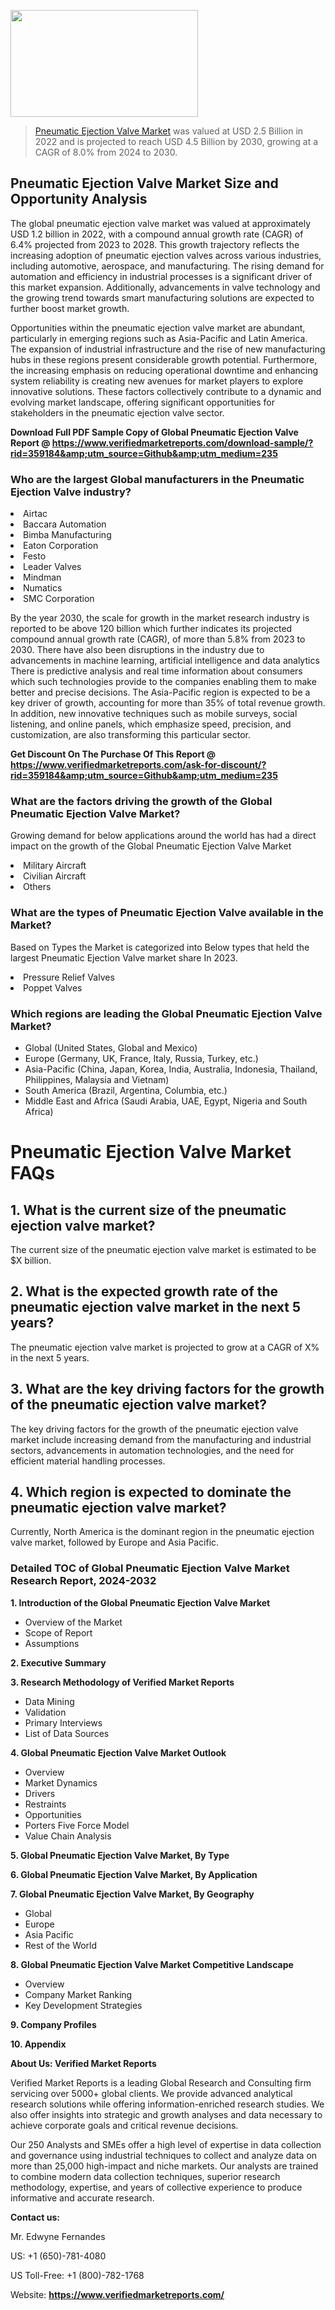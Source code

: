 <img src="https://ffe5etoiles.com/wp-content/uploads/2024/12/MST1-300x171.png" alt="" width="300" height="171" class="alignnone size-medium wp-image-20088" /><blockquote><p><p><a href="https://www.verifiedmarketreports.com/download-sample/?rid=359184&utm_source=Github&utm_medium=235" target="_blank">Pneumatic Ejection Valve Market</a> was valued at USD 2.5 Billion in 2022 and is projected to reach USD 4.5 Billion by 2030, growing at a CAGR of 8.0% from 2024 to 2030.</p></blockquote><p><h2>Pneumatic Ejection Valve Market Size and Opportunity Analysis</h2><p>The global pneumatic ejection valve market was valued at approximately USD 1.2 billion in 2022, with a compound annual growth rate (CAGR) of 6.4% projected from 2023 to 2028. This growth trajectory reflects the increasing adoption of pneumatic ejection valves across various industries, including automotive, aerospace, and manufacturing. The rising demand for automation and efficiency in industrial processes is a significant driver of this market expansion. Additionally, advancements in valve technology and the growing trend towards smart manufacturing solutions are expected to further boost market growth.</p><p>Opportunities within the pneumatic ejection valve market are abundant, particularly in emerging regions such as Asia-Pacific and Latin America. The expansion of industrial infrastructure and the rise of new manufacturing hubs in these regions present considerable growth potential. Furthermore, the increasing emphasis on reducing operational downtime and enhancing system reliability is creating new avenues for market players to explore innovative solutions. These factors collectively contribute to a dynamic and evolving market landscape, offering significant opportunities for stakeholders in the pneumatic ejection valve sector.</p></p><p class=""><strong>Download Full PDF Sample Copy of Global Pneumatic Ejection Valve Report @ <a href="https://www.verifiedmarketreports.com/download-sample/?rid=359184&amp;utm_source=Github&amp;utm_medium=235" target="_blank">https://www.verifiedmarketreports.com/download-sample/?rid=359184&amp;utm_source=Github&amp;utm_medium=235</a></strong></p><h3 id="" class="">Who are the largest Global manufacturers in the Pneumatic Ejection Valve industry?</h3><p><li>Airtac</li><li> Baccara Automation</li><li> Bimba Manufacturing</li><li> Eaton Corporation</li><li> Festo</li><li> Leader Valves</li><li> Mindman</li><li> Numatics</li><li> SMC Corporation</li></p><div class=""><div class="" dir="" data-message-author-role="" data-message-id="" data-message-model-slug=""><div class=""><div class=""><div class=""><div class="" dir="" data-message-author-role="" data-message-id="" data-message-model-slug=""><div class=""><div class=""><p>By the year 2030, the scale for growth in the market research industry is reported to be above 120 billion which further indicates its projected compound annual growth rate (CAGR), of more than 5.8% from 2023 to 2030. There have also been disruptions in the industry due to advancements in machine learning, artificial intelligence and data analytics There is predictive analysis and real time information about consumers which such technologies provide to the companies enabling them to make better and precise decisions. The Asia-Pacific region is expected to be a key driver of growth, accounting for more than 35% of total revenue growth. In addition, new innovative techniques such as mobile surveys, social listening, and online panels, which emphasize speed, precision, and customization, are also transforming this particular sector.</p><p><strong>Get Discount On The Purchase Of This Report @&nbsp; <a href="https://www.verifiedmarketreports.com/ask-for-discount/?rid=359184&amp;utm_source=Github&amp;utm_medium=235" target="_blank">https://www.verifiedmarketreports.com/ask-for-discount/?rid=359184&amp;utm_source=Github&amp;utm_medium=235</a></strong></p></div></div></div></div></div></div></div></div><h3 id="" class="">What are the factors driving the growth of the Global Pneumatic Ejection Valve Market?</h3><p id="" class="">Growing demand for below applications around the world has had a direct impact on the growth of the Global Pneumatic Ejection Valve Market</p><p id="" class=""><li>Military Aircraft</li><li> Civilian Aircraft</li><li> Others</li></p><h3 id="" class="">What are the types of Pneumatic Ejection Valve available in the Market?</h3><p id="" class="">Based on Types the Market is categorized into Below types that held the largest Pneumatic Ejection Valve market share In 2023.</p><p id="" class=""><li>Pressure Relief Valves</li><li> Poppet Valves</li></p><h3 id="" class="">Which regions are leading the Global Pneumatic Ejection Valve Market?</h3><ul><li>Global (United States, Global and Mexico)</li><li>Europe (Germany, UK, France, Italy, Russia, Turkey, etc.)</li><li>Asia-Pacific (China, Japan, Korea, India, Australia, Indonesia, Thailand, Philippines, Malaysia and Vietnam)</li><li>South America (Brazil, Argentina, Columbia, etc.)</li><li>Middle East and Africa (Saudi Arabia, UAE, Egypt, Nigeria and South Africa)</li></ul><p><h1>Pneumatic Ejection Valve Market FAQs</h1><h2>1. What is the current size of the pneumatic ejection valve market?</h2><p>The current size of the pneumatic ejection valve market is estimated to be $X billion.</p><h2>2. What is the expected growth rate of the pneumatic ejection valve market in the next 5 years?</h2><p>The pneumatic ejection valve market is projected to grow at a CAGR of X% in the next 5 years.</p><h2>3. What are the key driving factors for the growth of the pneumatic ejection valve market?</h2><p>The key driving factors for the growth of the pneumatic ejection valve market include increasing demand from the manufacturing and industrial sectors, advancements in automation technologies, and the need for efficient material handling processes.</p><h2>4. Which region is expected to dominate the pneumatic ejection valve market?</h2><p>Currently, North America is the dominant region in the pneumatic ejection valve market, followed by Europe and Asia Pacific.</p><!-- Add more FAQs and answers as needed --></body></html></p><h3 id="" class="">Detailed TOC of Global Pneumatic Ejection Valve Market Research Report, 2024-2032</h3><p id="" class=""><strong>1. Introduction of the Global Pneumatic Ejection Valve Market</strong></p><ul><li>Overview of the Market</li><li>Scope of Report</li><li>Assumptions</li></ul><p id="" class=""><strong>2. Executive Summary</strong></p><p id="" class=""><strong>3. Research Methodology of&nbsp;Verified Market Reports</strong></p><ul><li>Data Mining</li><li>Validation</li><li>Primary Interviews</li><li>List of Data Sources</li></ul><p id="" class=""><strong>4. Global Pneumatic Ejection Valve Market Outlook</strong></p><ul><li>Overview</li><li>Market Dynamics</li><li>Drivers</li><li>Restraints</li><li>Opportunities</li><li>Porters Five Force Model</li><li>Value Chain Analysis</li></ul><p id="" class=""><strong>5. Global Pneumatic Ejection Valve Market, By&nbsp;Type</strong></p><p id="" class=""><strong>6. Global Pneumatic Ejection Valve Market, By Application</strong></p><p id="" class=""><strong>7. Global Pneumatic Ejection Valve Market, By Geography</strong></p><ul><li>Global</li><li>Europe</li><li>Asia Pacific</li><li>Rest of the World</li></ul><p id="" class=""><strong>8. Global Pneumatic Ejection Valve Market Competitive Landscape</strong></p><ul><li>Overview</li><li>Company Market Ranking</li><li>Key Development Strategies</li></ul><p id="" class=""><strong>9. Company Profiles</strong></p><p id="" class=""><strong>10. Appendix</strong></p><p id="" class=""><strong>About Us: Verified Market Reports</strong></p><p id="" class="">Verified Market Reports is a leading Global Research and Consulting firm servicing over 5000+ global clients. We provide advanced analytical research solutions while offering information-enriched research studies. We also offer insights into strategic and growth analyses and data necessary to achieve corporate goals and critical revenue decisions.</p><p id="" class="">Our 250 Analysts and SMEs offer a high level of expertise in data collection and governance using industrial techniques to collect and analyze data on more than 25,000 high-impact and niche markets. Our analysts are trained to combine modern data collection techniques, superior research methodology, expertise, and years of collective experience to produce informative and accurate research.</p><p id="" class=""><strong>Contact us:</strong></p><p id="" class="">Mr. Edwyne Fernandes</p><p id="" class="">US: +1 (650)-781-4080</p><p id="" class="">US Toll-Free: +1 (800)-782-1768</p><p id="" class="">Website: <a target="" data-test-app-aware-link=""><strong>https://www.verifiedmarketreports.com/</strong></a></p>
